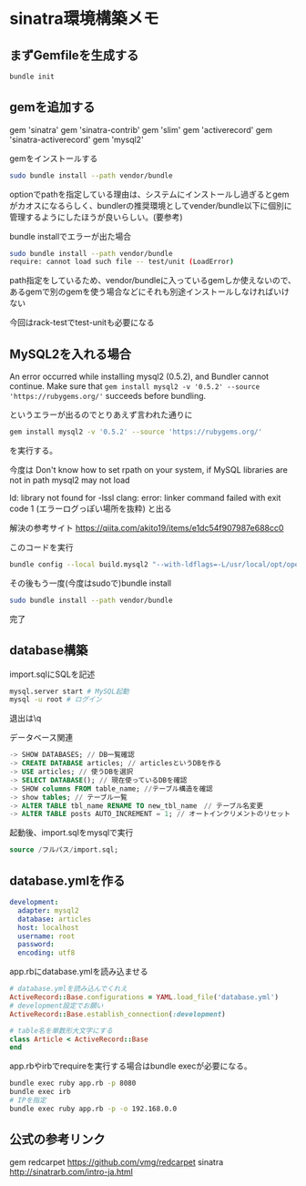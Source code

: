 # sinatra環境構築メモ

## まずGemfileを生成する

```bash
bundle init
```

## gemを追加する

gem 'sinatra'
gem 'sinatra-contrib'
gem 'slim'
gem 'activerecord'
gem 'sinatra-activerecord'
gem 'mysql2'

gemをインストールする

```bash
sudo bundle install --path vendor/bundle
```

optionでpathを指定している理由は、システムにインストールし過ぎるとgemがカオスになるらしく、bundlerの推奨環境としてvender/bundle以下に個別に管理するようにしたほうが良いらしい。(要参考)

bundle installでエラーが出た場合

```bash
sudo bundle install --path vendor/bundle
require: cannot load such file -- test/unit (LoadError)
```

path指定をしているため、vendor/bundleに入っているgemしか使えないので、あるgemで別のgemを使う場合などにそれも別途インストールしなければいけない

今回はrack-testでtest-unitも必要になる


## MySQL2を入れる場合

An error occurred while installing mysql2 (0.5.2), and Bundler cannot continue.
Make sure that `gem install mysql2 -v '0.5.2' --source 'https://rubygems.org/'` succeeds before bundling.

というエラーが出るのでとりあえず言われた通りに

```Bash
gem install mysql2 -v '0.5.2' --source 'https://rubygems.org/'
```

を実行する。

今度は
Don't know how to set rpath on your system, if MySQL libraries are not in path mysql2 may not load

ld: library not found for -lssl
clang: error: linker command failed with exit code 1
(エラーログっぽい場所を抜粋)
と出る

解決の参考サイト
https://qiita.com/akito19/items/e1dc54f907987e688cc0

このコードを実行

```Bash
bundle config --local build.mysql2 "--with-ldflags=-L/usr/local/opt/openssl/lib --with-cppflags=-I/usr/local/opt/openssl/include"
```

その後もう一度(今度はsudoで)bundle install

```Bash
sudo bundle install --path vendor/bundle
```

完了

## database構築

import.sqlにSQLを記述

```Bash
mysql.server start # MySQL起動
mysql -u root # ログイン
```

退出は\q

データベース関連
```SQL
-> SHOW DATABASES; // DB一覧確認
-> CREATE DATABASE articles; // articlesというDBを作る
-> USE articles; // 使うDBを選択
-> SELECT DATABASE(); // 現在使っているDBを確認
-> SHOW columns FROM table_name; //テーブル構造を確認
-> show tables; // テーブル一覧
-> ALTER TABLE tbl_name RENAME TO new_tbl_name　// テーブル名変更
-> ALTER TABLE posts AUTO_INCREMENT = 1; // オートインクリメントのリセット

```

起動後、import.sqlをmysqlで実行

```SQL
source /フルパス/import.sql;
```

## database.ymlを作る

```yml
development:
  adapter: mysql2
  database: articles
  host: localhost
  username: root
  password:
  encoding: utf8
```

app.rbにdatabase.ymlを読み込ませる

```ruby
# database.ymlを読み込んでくれえ
ActiveRecord::Base.configurations = YAML.load_file('database.yml')
# development設定でお願い
ActiveRecord::Base.establish_connection(:development)

# table名を単数形大文字にする
class Article < ActiveRecord::Base
end
```

app.rbやirbでrequireを実行する場合はbundle execが必要になる。

```bash
bundle exec ruby app.rb -p 8080
bundle exec irb
# IPを指定
bundle exec ruby app.rb -p -o 192.168.0.0
```

## 公式の参考リンク
gem redcarpet https://github.com/vmg/redcarpet
sinatra       http://sinatrarb.com/intro-ja.html
